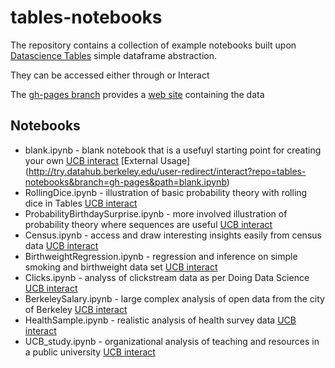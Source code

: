 # tables-notebooks

The repository contains a collection of example notebooks built upon
[Datascience Tables](http://github.com/data-8/datascience) simple dataframe abstraction.

They can be accessed either through <TBD> or Interact

The [gh-pages branch](https://github.com/data-8/tables-notebooks/tree/gh-pages) provides a [web site](http://data8.org/tables-notebooks/) containing the data

## Notebooks

* blank.ipynb - blank notebook that is a usefuyl starting point for creating your own [UCB interact](http://datahub.berkeley.edu/user-redirect/interact?repo=tables-notebooks&branch=gh-pages&path=blank.ipynb) [External Usage] (http://try.datahub.berkeley.edu/user-redirect/interact?repo=tables-notebooks&branch=gh-pages&path=blank.ipynb)
* RollingDice.ipynb - illustration of basic probability theory with rolling dice in Tables [UCB interact](http://datahub.berkeley.edu/user-redirect/interact?repo=tables-notebooks&branch=gh-pages&path=RollingDice.ipynb)
* ProbabilityBirthdaySurprise.ipynb - more involved illustration of probability theory where sequences are useful [UCB interact](http://datahub.berkeley.edu/user-redirect/interact?repo=tables-notebooks&branch=gh-pages&path=ProbabilityBirthdaySurprise.ipynb)
* Census.ipynb - access and draw interesting insights easily from census data [UCB interact](http://datahub.berkeley.edu/user-redirect/interact?repo=tables-notebooks&branch=gh-pages&path=Census.ipynb)
* BirthweightRegression.ipynb - regression and inference on simple smoking and birthweight data set [UCB interact](http://datahub.berkeley.edu/user-redirect/interact?repo=tables-notebooks&branch=gh-pages&path=BirthweightRegression.ipynb)
* Clicks.ipynb - analyss of clickstream data as per Doing Data Science [UCB interact](http://datahub.berkeley.edu/user-redirect/interact?repo=tables-notebooks&branch=gh-pages&path=Clicks.ipynb)
* BerkeleySalary.ipynb - large complex analysis of open data from the city of Berkeley [UCB interact](http://datahub.berkeley.edu/user-redirect/interact?repo=tables-notebooks&branch=gh-pages&path=BerkeleySalary.ipynb)
* HealthSample.ipynb - realistic analysis of health survey data [UCB interact](http://datahub.berkeley.edu/user-redirect/interact?repo=tables-notebooks&branch=gh-pages&path=HealthSample.ipynb)
* UCB_study.ipynb - organizational analysis of teaching and resources in a public university [UCB interact](http://datahub.berkeley.edu/user-redirect/interact?repo=tables-notebooks&branch=gh-pages&path=UCB_study.ipynb)
